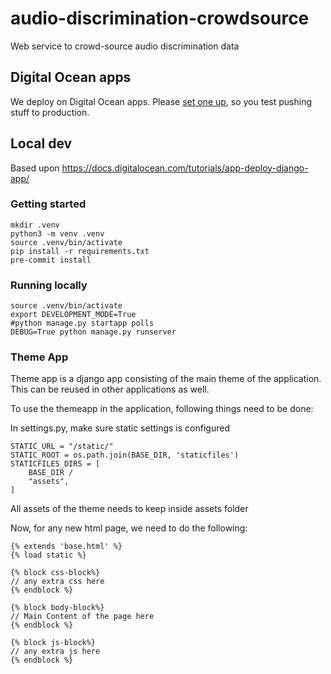 # audio-discrimination-crowdsource

Web service to crowd-source audio discrimination data

## Digital Ocean apps

We deploy on Digital Ocean apps. Please [set one
up](https://docs.digitalocean.com/tutorials/app-deploy-django-app/), so
you test pushing stuff to production.

## Local dev

Based upon https://docs.digitalocean.com/tutorials/app-deploy-django-app/

### Getting started

```
mkdir .venv
python3 -m venv .venv
source .venv/bin/activate
pip install -r requirements.txt
pre-commit install
```

### Running locally

```
source .venv/bin/activate
export DEVELOPMENT_MODE=True
#python manage.py startapp polls
DEBUG=True python manage.py runserver
```

### Theme App

Theme app is a django app consisting of the main theme of the application.
This can be reused in other applications as well.

To use the themeapp in the application, following things need to be done:

In settings.py, make sure static settings is configured

```
STATIC_URL = "/static/"
STATIC_ROOT = os.path.join(BASE_DIR, 'staticfiles')
STATICFILES_DIRS = [
    BASE_DIR / 
    "assets",
]
```

All assets of the theme needs to keep inside assets folder

Now, for any new html page, we need to do the following:

```
{% extends 'base.html' %}
{% load static %}

{% block css-block%}
// any extra css here
{% endblock %}

{% block body-block%}
// Main Content of the page here
{% endblock %}

{% block js-block%}
// any extra js here
{% endblock %}

```
